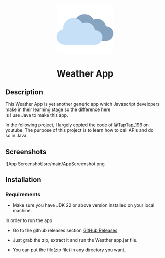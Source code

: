 <div align="center">
  <a href="https://github.com/Spike271/WeatherApp" target="_blank">
    <img width="180" src="src/main/resources/img/cloudy.png" alt="Weather app logo">
  </a>  
</div>

<h1 align="center">Weather App</h1>
<p align="center">
    <a href="https://github.com/Spike271/WeatherApp/releases/tag/v1.0"></a>
</p>

## Description
This Weather App is yet another generic app which Javascript developers make in their learning stage so the difference here is I use Java to make this app.


In the following project, I largely copied the code of @TapTap_196 on youtube. The purpose of this project is to learn how to call APIs and do so in Java.


## Screenshots

![App Screenshot]src/main/AppScreenshot.png

## Installation

### Requirements

- Make sure you have JDK 22 or above version installed on your local machine.

In order to run the app

* Go to the github releases section [GitHub Releases](https://github.com/Spike271/WeatherApp/releases) 

* Just grab the zip, extract it and run the Weather app.jar file.

* You can put the file(zip file) in any directory you want.

    